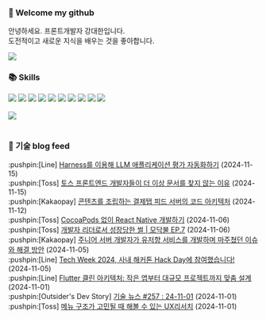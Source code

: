 ### 👋 Welcome my github

안녕하세요. 프론트개발자 강대한입니다.
<br>
도전적이고 새로운 지식을 배우는 것을 좋아합니다.

<!--
![header](https://capsule-render.vercel.app/api?type=Waving&color=auto&height=300&section=header&text=Welcome&fontAlignY=40&desc=KangDaeHan%20github%20&descSize=20&descAlignY=55&animation=fadeIn&fontSize=90)

**KangDaeHan/KangDaeHan** is a ✨ _special_ ✨ repository because its `README.md` (this file) appears on your GitHub profile.

Here are some ideas to get you started:

- 🔭 I’m currently working on ...
- 🌱 I’m currently learning ...
- 👯 I’m looking to collaborate on ...
- 🤔 I’m looking for help with ...
- 💬 Ask me about ...
- 📫 How to reach me: ...
- 😄 Pronouns: ...
- ⚡ Fun fact: ...
-->

<a href="https://twinfamily.github.io" target="_blank"><img src="https://img.shields.io/badge/Blog-121D33?style=flat-square&logo=blogger&logoColor=ffffff"/></a>

### :books: Skills
<a href="#" target="_blank"><img src="https://img.shields.io/badge/React-61DAFB?style=flat-square&logo=react&logoColor=ffffff"/></a>
<a href="#" target="_blank"><img src="https://img.shields.io/badge/Html5-E34F26?style=flat-square&logo=html5&logoColor=ffffff"/></a>
<a href="#" target="_blank"><img src="https://img.shields.io/badge/Javascript-F7DF1E?style=flat-square&logo=javascript&logoColor=ffffff"/></a>
<a href="#" target="_blank"><img src="https://img.shields.io/badge/Cssmodules-000000?style=flat-square&logo=cssmodules&logoColor=ffffff"/></a>
<a href="#" target="_blank"><img src="https://img.shields.io/badge/Node.js-339933?style=flat-square&logo=nodedotjs&logoColor=ffffff"/></a>
<a href="#" target="_blank"><img src="https://img.shields.io/badge/Typescript-3178C6?style=flat-square&logo=typescript&logoColor=ffffff"/></a>
<a href="#" target="_blank"><img src="https://img.shields.io/badge/Git-F05032?style=flat-square&logo=git&logoColor=ffffff"/></a>
<a href="#" target="_blank"><img src="https://img.shields.io/badge/Gitlab-FC6D26?style=flat-square&logo=gitlab&logoColor=ffffff"/></a>
<a href="#" target="_blank"><img src="https://img.shields.io/badge/Webpack-8DD6F9?style=flat-square&logo=webpack&logoColor=ffffff"/></a>
<a href="#" target="_blank"><img src="https://img.shields.io/badge/Vite-646CFF?style=flat-square&logo=vite&logoColor=ffffff"/></a>
<br><br>
<img src="https://github-readme-stats.vercel.app/api/top-langs/?username=KangDaeHan&layout=compact">
<br><br>
### :round_pushpin: 기술 blog feed
<!-- BLOG-POST-LIST:START --><div>:pushpin:[Line] <a target="_blank" href="https://techblog.lycorp.co.jp/ko/automating-llm-application-evaluation-with-harness">Harness를 이용해 LLM 애플리케이션 평가 자동화하기</a> (2024-11-15)</div><div>:pushpin:[Toss] <a target="_blank" href="https://toss.tech/article/toss-frontend-ai-docs">토스 프론트엔드 개발자들이 더 이상 문서를 찾지 않는 이유</a> (2024-11-15)</div><div>:pushpin:[Kakaopay] <a target="_blank" href="https://tech.kakaopay.com/post/payment-feed-server/">콘텐츠를 조립하는 결제탭 피드 서버의 코드 아키텍처</a> (2024-11-12)</div><div>:pushpin:[Toss] <a target="_blank" href="https://toss.tech/article/react-native-without-cocoapods">CocoaPods 없이 React Native 개발하기</a> (2024-11-06)</div><div>:pushpin:[Toss] <a target="_blank" href="https://toss.tech/article/firesidechat_frontend_7">개발자 리더로서 성장당한 썰 | 모닥불 EP.7</a> (2024-11-06)</div><div>:pushpin:[Kakaopay] <a target="_blank" href="https://tech.kakaopay.com/post/troubleshooting-logs-as-a-junior-developer/">주니어 서버 개발자가 유저향 서비스를 개발하며 마주쳤던 이슈와 해결 방안</a> (2024-11-05)</div><div>:pushpin:[Line] <a target="_blank" href="https://techblog.lycorp.co.jp/ko/tech-week-2024-hackathon-hack-day-recap">Tech Week 2024, 사내 해커톤 Hack Day에 참여했습니다!</a> (2024-11-05)</div><div>:pushpin:[Line] <a target="_blank" href="https://techblog.lycorp.co.jp/ko/flutter-clean-architecture">Flutter 클린 아키텍처: 작은 앱부터 대규모 프로젝트까지 맞춤 설계</a> (2024-11-01)</div><div>:pushpin:[Outsider's Dev Story] <a target="_blank" href="https://blog.outsider.ne.kr/1738">기술 뉴스 #257 : 24-11-01</a> (2024-11-01)</div><div>:pushpin:[Toss] <a target="_blank" href="https://toss.tech/article/uxresearcher-cardsorting-core">메뉴 구조가 고민될 때 해볼 수 있는 UX리서치</a> (2024-11-01)</div><!-- BLOG-POST-LIST:END -->

<!-- ![Anurag's GitHub stats](https://github-readme-stats.vercel.app/api?username=KangDaeHan&show_icons=true&theme=radical) -->

